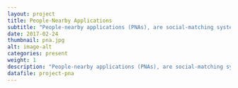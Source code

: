 ```yaml
---
layout: project
title: People-Nearby Applications
subtitle: "People-nearby applications (PNAs), are social-matching systems that allow users to connect with strangers in real time and around the world based on geographical location. This project aims to explore how PNAs benifit users in terms of social and cultural capital."
date: 2017-02-24
thumbnail: pna.jpg
alt: image-alt
categories: present
weight: 1
description: "People-nearby applications (PNAs), are social-matching systems that allow users to connect with strangers in real time and around the world based on geographical location. This project aims to explore how PNAs benifit users in terms of social and cultural capital."
datafile: project-pna
---
```

